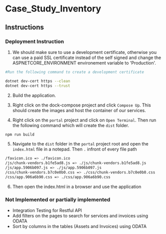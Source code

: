 # Case_Study_Inventory

## Instructions

### Deployment Instruction

1. We should make sure to use a development certificate,
otherwise you can use a paid SSL certificate instead of the self signed and change the ASPNETCORE_ENVIRONMENT environement variable to 'Production'.

```bash
#Run the following command to create a development certificate

dotnet dev-cert https --clean
dotnet dev-cert https --trust
```

2. Build the application.

3. Right click on the dock-compose project and click `Compose Up`. This should create the images and host the container of our services.

4. Right click on the `portal` project and click on `Open Terminal`. Then run the following command which will create the `dist` folder.

```bash
npm run build
```

5. Navigate to the `dist` folder in the `portal` project root and open the `index.html` file in a notepad. Then `.` infront of every file path

```bash
/favicon.ico => ./favicon.ico
/js/chunk-vendors.b1fe5ad8.js => ./js/chunk-vendors.b1fe5ad8.js
/js/app.5906b097.js => ./js/app.5906b097.js
/css/chunk-vendors.b7c0e0b0.css => ./css/chunk-vendors.b7c0e0b0.css
/css/app.906a6b90.css => ./css/app.906a6b90.css
```

6. Then open the index.html in a browser and use the application

### Not Implemented or partially implemented

- Integration Testing for Restful API
- Add filters on the pages to search for services and invoices using ODATA
- Sort by columns in the tables (Assets and Invoices) using ODATA